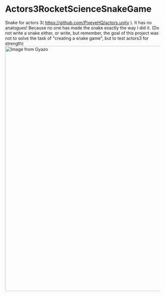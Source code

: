# Actors3RocketScienceSnakeGame
Snake for actors 3( https://github.com/PixeyeHQ/actors.unity ). It has no analogues! Because no one has made the snake exactly the way I did it. (Do not write a snake either, or write, but remember, the goal of this project was not to solve the task of "creating a snake game", but to test actors3 for strength)
<img src="https://i.gyazo.com/c94f265d3cc9034d209fd46e2a16f1c2.gif" alt="Image from Gyazo" width="800"/></a>
